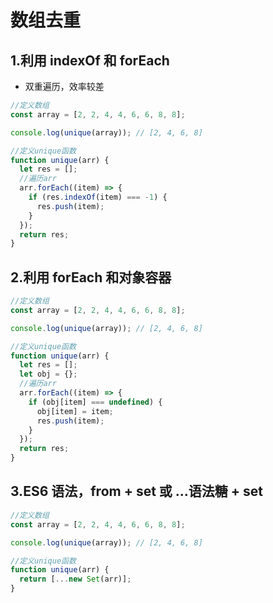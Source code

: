 # 数组去重

## 1.利用 indexOf 和 forEach

- 双重遍历，效率较差

```js
//定义数组
const array = [2, 2, 4, 4, 6, 6, 8, 8];

console.log(unique(array)); // [2, 4, 6, 8]

//定义unique函数
function unique(arr) {
  let res = [];
  //遍历arr
  arr.forEach((item) => {
    if (res.indexOf(item) === -1) {
      res.push(item);
    }
  });
  return res;
}
```

## 2.利用 forEach 和对象容器

```js
//定义数组
const array = [2, 2, 4, 4, 6, 6, 8, 8];

console.log(unique(array)); // [2, 4, 6, 8]

//定义unique函数
function unique(arr) {
  let res = [];
  let obj = {};
  //遍历arr
  arr.forEach((item) => {
    if (obj[item] === undefined) {
      obj[item] = item;
      res.push(item);
    }
  });
  return res;
}
```

## 3.ES6 语法，from + set 或 ...语法糖 + set

```js
//定义数组
const array = [2, 2, 4, 4, 6, 6, 8, 8];

console.log(unique(array)); // [2, 4, 6, 8]

//定义unique函数
function unique(arr) {
  return [...new Set(arr)];
}
```

